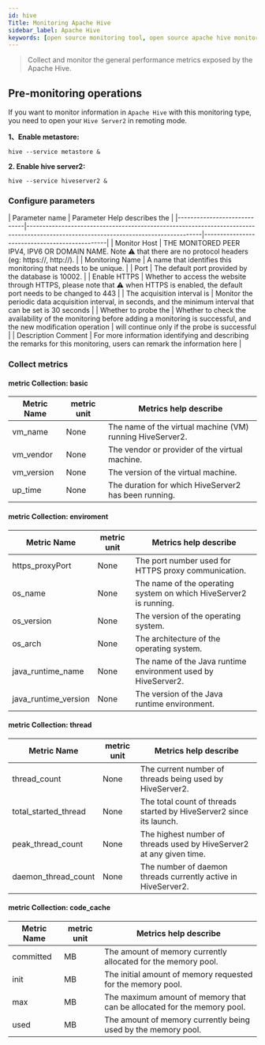 ```yaml
---
id: hive 
Title: Monitoring Apache Hive  
sidebar_label: Apache Hive
keywords: [open source monitoring tool, open source apache hive monitoring tool, monitoring apache hive metrics]
---
```


> Collect and monitor the general performance metrics exposed by the Apache Hive.

## Pre-monitoring operations

If you want to monitor information in `Apache Hive` with this monitoring type, you need to open your `Hive Server2` in remoting mode.

**1、Enable metastore:**

```shell
hive --service metastore &
```

**2. Enable hive server2:**

```shell
hive --service hiveserver2 &
```

### Configure parameters

|       Parameter name        |                                                    Parameter Help describes the                                                     |
|-----------------------------|-------------------------------------------------------------------------------------------------------------------------------------|-----------------------------------------------|
| Monitor Host                | THE MONITORED PEER IPV4, IPV6 OR DOMAIN NAME. Note ⚠️ that there are no protocol headers (eg: https://, http://).                   |
| Monitoring Name             | A name that identifies this monitoring that needs to be unique.                                                                     |
| Port                        | The default port provided by the database is 10002.                                                                                 |
| Enable HTTPS                | Whether to access the website through HTTPS, please note that ⚠️ when HTTPS is enabled, the default port needs to be changed to 443 |
| The acquisition interval is | Monitor the periodic data acquisition interval, in seconds, and the minimum interval that can be set is 30 seconds                  |
| Whether to probe the        | Whether to check the availability of the monitoring before adding a monitoring is successful, and the new modification operation    | will continue only if the probe is successful |
| Description Comment         | For more information identifying and describing the remarks for this monitoring, users can remark the information here              |

### Collect metrics

#### metric Collection: basic

| Metric Name | metric unit |                   Metrics help describe                   |
|-------------|-------------|-----------------------------------------------------------|
| vm_name     | None        | The name of the virtual machine (VM) running HiveServer2. |
| vm_vendor   | None        | The vendor or provider of the virtual machine.            |
| vm_version  | None        | The version of the virtual machine.                       |
| up_time     | None        | The duration for which HiveServer2 has been running.      |

#### metric Collection: enviroment

|     Metric Name      | metric unit |                       Metrics help describe                       |
|----------------------|-------------|-------------------------------------------------------------------|
| https_proxyPort      | None        | The port number used for HTTPS proxy communication.               |
| os_name              | None        | The name of the operating system on which HiveServer2 is running. |
| os_version           | None        | The version of the operating system.                              |
| os_arch              | None        | The architecture of the operating system.                         |
| java_runtime_name    | None        | The name of the Java runtime environment used by HiveServer2.     |
| java_runtime_version | None        | The version of the Java runtime environment.                      |

#### metric Collection: thread

|     Metric Name      | metric unit |                        Metrics help describe                         |
|----------------------|-------------|----------------------------------------------------------------------|
| thread_count         | None        | The current number of threads being used by HiveServer2.             |
| total_started_thread | None        | The total count of threads started by HiveServer2 since its launch.  |
| peak_thread_count    | None        | The highest number of threads used by HiveServer2 at any given time. |
| daemon_thread_count  | None        | The number of daemon threads currently active in HiveServer2.        |

#### metric Collection: code_cache

| Metric Name | metric unit |                          Metrics help describe                          |
|-------------|-------------|-------------------------------------------------------------------------|
| committed   | MB          | The amount of memory currently allocated for the memory pool.           |
| init        | MB          | The initial amount of memory requested for the memory pool.             |
| max         | MB          | The maximum amount of memory that can be allocated for the memory pool. |
| used        | MB          | The amount of memory currently being used by the memory pool.           |
